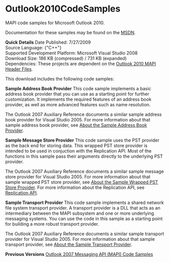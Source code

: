 # Outlook2010CodeSamples
MAPI code samples for Microsoft Outlook 2010.

Documentation for these samples may be found on the [MSDN](http://msdn.microsoft.com/en-us/library/cc839588(office.14).aspx).

**Quick Details**
Date Published: 7/27/2009  
Source Language: {"C++"}  
Supported Development Platform: Microsoft Visual Studio 2008  
Download Size: 186 KB (compressed) / 731 KB (expanded)  
Dependencies: These projects are dependent on the [Outlook 2010 MAPI Header Files](http://www.microsoft.com/downloads/details.aspx?FamilyID=f8d01fc8-f7b5-4228-baa3-817488a66db1).

This download includes the following code samples:

**Sample Address Book Provider**
This code sample implements a basic address book provider that you can use as a starting point for further customization. It implements the required features of an address book provider, as well as more advanced features such as name resolution. 

The Outlook 2007 Auxiliary Reference documents a similar sample address book provider for Visual Studio 2005. For more information about that sample address book provider, see [About the Sample Address Book Provider](http://msdn.microsoft.com/en-us/library/bb821134.aspx).

**Sample Message Store Provider**
This code sample uses the PST provider as the back end for storing data. This wrapped PST store provider is intended to be used in conjuction with the Replication API. Most of the functions in this sample pass their arguments directly to the underlying PST provider. 

The Outlook 2007 Auxiliary Reference documents a similar sample message store provider for Visual Studio 2005. For more information about that sample wrapped PST store provider, see [About the Sample Wrapped PST Store Provider](http://msdn.microsoft.com/en-us/library/bb821132.aspx). For more information about the Replication API, see [Replication API](http://msdn.microsoft.com/en-us/library/cc160702.aspx).

**Sample Transport Provider**
This code sample implements a shared network file system transport provider. A transport provider is a DLL that acts as an intermediary between the MAPI subsystem and one or more underlying messaging systems. You can use the code in this sample as a starting point for building a more robust transport provider.

The Outlook 2007 Auxiliary Reference documents a similar sample transport provider for Visual Studio 2005. For more information about that sample transport provider, see [About the Sample Transport Provider](http://msdn.microsoft.com/en-us/library/bb820970.aspx).

**Previous Versions**
[Outlook 2007 Messaging API (MAPI) Code Samples](https://github.com/stephenegriffin/Outlook2007CodeSamples)
